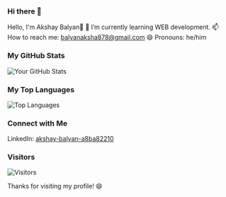 ### Hi there 👋
 Hello, I'm Akshay Balyan👋
 🌱 I’m currently learning WEB development.
 📫 How to reach me: balyanaksha878@gmail.com
 😄 Pronouns: he/him

### My GitHub Stats
![
Your GitHub Stats
](
https://github-readme-stats.vercel.app/api?username=akshaybalyan054&show_icons=true&theme=dark
)

### My Top Languages
![
Top Languages
](
https://github-readme-stats.vercel.app/api/top-langs/?username=akshaybalyan054&layout=compact&theme=dark
)

### Connect with Me
 LinkedIn: [
akshay-balyan-a8ba82210
](
https://www.linkedin.com/in/akshay-balyan-a8ba82210/
)
### Visitors
![
Visitors
](
https://visitor-badge.glitch.me/badge?page_id=akshaybalyan054.your-repo
)

Thanks for visiting my profile! 😄
